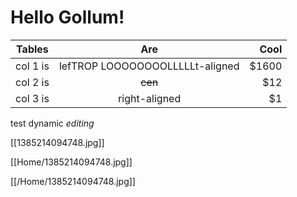 # Hello Gollum!

| Tables | Are | Cool |
|---|:-:|------:|
| col 1 is | lefTROP LOOOOOOOOLLLLLt-aligned | $1600 |
| col 2 is | ~~cen~~ | $12 |
| col 3 is | right-aligned | $1 |

test dynamic *editing*

[[1385214094748.jpg]]

[[Home/1385214094748.jpg]]

[[/Home/1385214094748.jpg]]